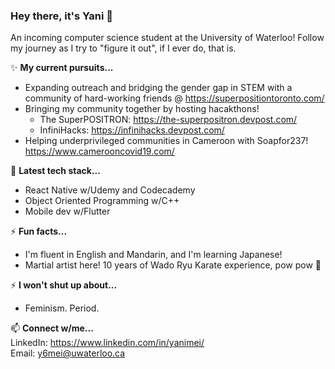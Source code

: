 ### **Hey there, it's Yani** 👋

An incoming computer science student at the University of Waterloo! Follow my journey as I try to "figure it out", if I ever do, that is.  

✨ **My current pursuits...**  
* Expanding outreach and bridging the gender gap in STEM with a community of hard-working friends @ https://superpositiontoronto.com/  
* Bringing my community together by hosting hacakthons!  
  * The SuperPOSITRON: https://the-superpositron.devpost.com/
  * InfiniHacks: https://infinihacks.devpost.com/
* Helping underprivileged communities in Cameroon with Soapfor237! https://www.camerooncovid19.com/ 

💫 **Latest tech stack...**  
* React Native w/Udemy and Codecademy 
* Object Oriented Programming w/C++ 
* Mobile dev w/Flutter

⚡ **Fun facts...**  
* I'm fluent in English and Mandarin, and I'm learning Japanese!  
* Martial artist here! 10 years of Wado Ryu Karate experience, pow pow 🤗

⚡ **I won't shut up about...**  
* Feminism. Period. 

📫 **Connect w/me...**  
LinkedIn: https://www.linkedin.com/in/yanimei/  
Email: y6mei@uwaterloo.ca
